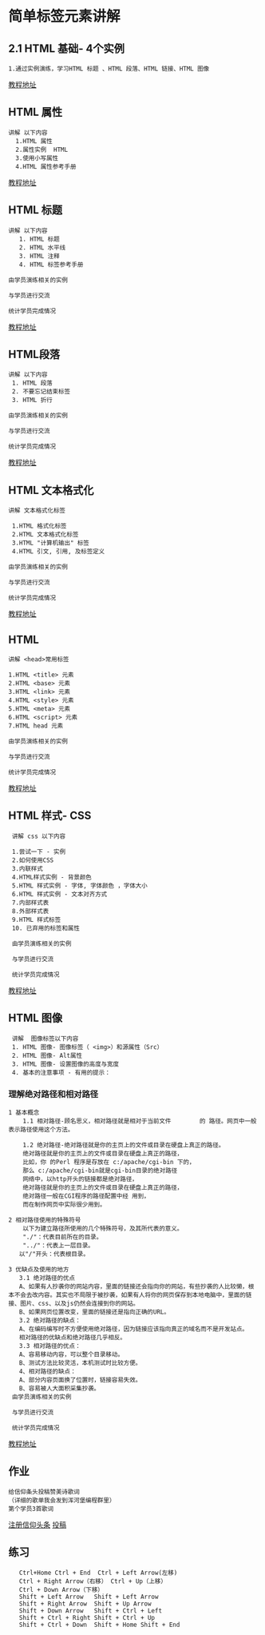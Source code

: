 
# 简单标签元素讲解 
## 2.1 HTML 基础- 4个实例
   
    1.通过实例演练，学习HTML 标题 、HTML 段落、HTML 链接、HTML 图像
    
[教程地址](http://www.runoob.com/html/html-basic.html)

## HTML 属性
   
    讲解 以下内容
      1.HTML 属性 
      2.属性实例  HTML 
      3.使用小写属性  
      4.HTML 属性参考手册

   
    
[教程地址](http://www.runoob.com/html/html-attributes.html)

## HTML 标题
    
    讲解 以下内容
       1. HTML 标题
       2. HTML 水平线
       3. HTML 注释
       4. HTML 标签参考手册

    由学员演练相关的实例

    与学员进行交流

    统计学员完成情况
[教程地址](http://www.runoob.com/html/html-headings.html)
## HTML段落
   
    讲解 以下内容
     1. HTML 段落
     2. 不要忘记结束标签
     3. HTML 折行

    由学员演练相关的实例

    与学员进行交流

    统计学员完成情况

[教程地址](http://www.runoob.com/html/html-paragraphs.html)

## HTML 文本格式化
   
    讲解 文本格式化标签
     
     1.HTML 格式化标签
     2.HTML 文本格式化标签
     3.HTML "计算机输出" 标签
     4.HTML 引文, 引用, 及标签定义
     
    由学员演练相关的实例

    与学员进行交流

    统计学员完成情况
[教程地址](http://www.runoob.com/html/html-formatting.html)

## HTML  <head>
    讲解 <head>常用标签

    1.HTML <title> 元素
    2.HTML <base> 元素
    3.HTML <link> 元素
    4.HTML <style> 元素
    5.HTML <meta> 元素
    6.HTML <script> 元素
    7.HTML head 元素
    
    由学员演练相关的实例

    与学员进行交流

    统计学员完成情况
[教程地址](http://www.runoob.com/html/html-head.html)


## HTML 样式- CSS
   
     讲解 css 以下内容
     
     1.尝试一下 - 实例
     2.如何使用CSS
     3.内联样式
     4.HTML样式实例 - 背景颜色
     5.HTML 样式实例 - 字体, 字体颜色 ，字体大小
     6.HTML 样式实例 - 文本对齐方式
     7.内部样式表
     8.外部样式表
     9.HTML 样式标签
     10. 已弃用的标签和属性
     
     由学员演练相关的实例

     与学员进行交流

     统计学员完成情况
[教程地址](http://www.runoob.com/html/html-css.html#commentform)

## HTML 图像
   
     讲解  图像标签以下内容
     1. HTML 图像- 图像标签（ <img>）和源属性（Src）
     2. HTML 图像- Alt属性
     3. HTML 图像- 设置图像的高度与宽度
     4. 基本的注意事项 - 有用的提示：

### 理解绝对路径和相对路径

    1 基本概念
        1.1 相对路径-顾名思义，相对路径就是相对于当前文件        的 路径。网页中一般表示路径使用这个方法。

        1.2 绝对路径-绝对路径就是你的主页上的文件或目录在硬盘上真正的路径。
        绝对路径就是你的主页上的文件或目录在硬盘上真正的路径，
        比如，你 的Perl 程序是存放在 c:/apache/cgi-bin 下的，
        那么 c:/apache/cgi-bin就是cgi-bin目录的绝对路径
        网络中，以http开头的链接都是绝对路径，
        绝对路径就是你的主页上的文件或目录在硬盘上真正的路径，
        绝对路径一般在CGI程序的路径配置中经 用到，
        而在制作网页中实际很少用到。

    2 相对路径使用的特殊符号
        以下为建立路径所使用的几个特殊符号，及其所代表的意义。
        "./"：代表目前所在的目录。
        "../"：代表上一层目录。
       以"/"开头：代表根目录。
       
    3 优缺点及使用的地方
       3.1 绝对路径的优点
       A、如果有人抄袭你的网站内容，里面的链接还会指向你的网站，有些抄袭的人比较懒，根本不会去改内容。其实也不局限于被抄袭，如果有人将你的网页保存到本地电脑中，里面的链接、图片、css、以及js仍然会连接到你的网站。
       B、如果网页位置改变，里面的链接还是指向正确的URL。
       3.2 绝对路径的缺点：
       A、在编码编写时不方便使用绝对路径，因为链接应该指向真正的域名而不是开发站点。
       相对路径的优缺点和绝对路径几乎相反。
       3.3 相对路径的优点：
       A、容易移动内容，可以整个目录移动。
       B、测试方法比较灵活，本机测试时比较方便。
       4、相对路径的缺点：
       A、部分内容页面换了位置时，链接容易失效。
       B、容易被人大面积采集抄袭。
     由学员演练相关的实例

     与学员进行交流

     统计学员完成情况
    
[教程地址](http://www.runoob.com/html/html-images.html)

## 作业
    给信仰条头投稿赞美诗歌词
    （详细的歌单我会发到浑河堡编程群里）
    第个学员3首歌词
[注册信仰头条](http://faith.im/login)
[投稿](http://faith.im/deliver)
## 练习
       Ctrl+Home Ctrl + End  Ctrl + Left Arrow(左移)
       Ctrl + Right Arrow（右移） Ctrl + Up（上移）
       Ctrl + Down Arrow（下移）
       Shift + Left Arrow	Shift + Left Arrow
       Shift + Right Arrow	Shift + Up Arrow	
       Shift + Down Arrow	Shift + Ctrl + Left	
       Shift + Ctrl + Right	Shift + Ctrl + Up	
       Shift + Ctrl + Down	Shift + Home Shift + End



    
